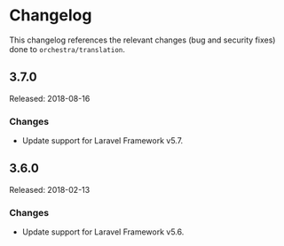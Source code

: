 # Changelog

This changelog references the relevant changes (bug and security fixes) done to `orchestra/translation`.

## 3.7.0

Released: 2018-08-16

### Changes

* Update support for Laravel Framework v5.7.

## 3.6.0

Released: 2018-02-13

### Changes

* Update support for Laravel Framework v5.6.
